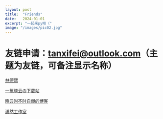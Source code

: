 ```yaml
---
layout: post
title:  "Friends"
date:   2024-01-01
excerpt: "一起来py吧（"
image: "/images/pic02.jpg"
---
```


# **友链申请：tanxifei@outlook.com（主题为友链，可备注显示名称）**

[林德熙](https://blog.lindexi.com/)

[一氧晓云の下载站](https://d.oxyxc.top/)

[晓云时不时自爆的博客](https://blog.oxyxc.top/)

[潇然工作室](https://www.xrgzs.top/)
